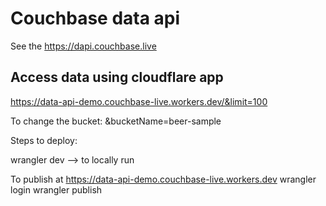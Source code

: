 # Couchbase data api
See the [https://dapi.couchbase.live ](https://dapi.couchbase.live/v1/spec)

## Access data using cloudflare app

https://data-api-demo.couchbase-live.workers.dev/&limit=100

To change the bucket:
&bucketName=beer-sample



Steps to deploy:

wrangler dev --> to locally run

To publish at https://data-api-demo.couchbase-live.workers.dev
wrangler login 
wrangler publish
